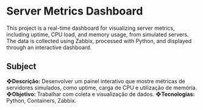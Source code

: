# Server Metrics Dashboard

This project is a real-time dashboard for visualizing server metrics, including uptime, CPU load, and memory usage, from simulated servers. The data is collected using Zabbix, processed with Python, and displayed through an interactive dashboard.

## Subject

**❖Descrição:** Desenvolver um painel interativo que mostre métricas de servidores simulados, como 
uptime, carga de CPU e utilização de memória.
**❖Objetivo:** Trabalhar com coleta e visualização de dados.
**❖Tecnologias:** Python, Containers, Zabbix.
